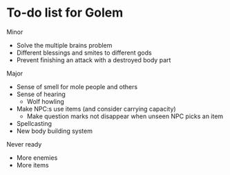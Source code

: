 # To-do list for Golem

Minor
* Solve the multiple brains problem
* Different blessings and smites to different gods
* Prevent finishing an attack with a destroyed body part

Major
* Sense of smell for mole people and others
* Sense of hearing
  * Wolf howling
* Make NPC:s use items (and consider carrying capacity)
  * Make question marks not disappear when unseen NPC picks an item
* Spellcasting
* New body building system

Never ready
* More enemies
* More items